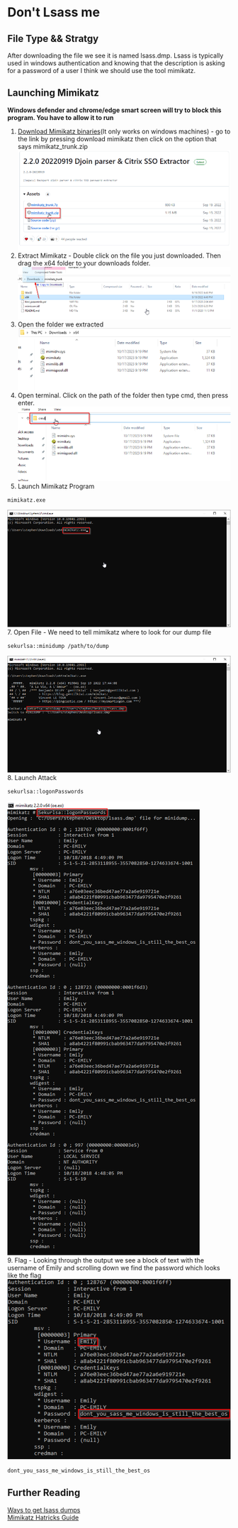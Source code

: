 # Don't Lsass me

## File Type && Stratgy
After downloading the file we see it is named lsass.dmp. Lsass is typically used in windows authentication and knowing that the description is asking for a password of a user I think we should use the tool mimikatz.

## Launching Mimikatz
**Windows defender and chrome/edge smart screen will try to block this program. You have to allow it to run**
1. [Download Mimikatz binaries](https://github.com/gentilkiwi/mimikatz/releases)(It only works on windows machines) - go to the link by pressing download mimikatz then click on the option that says mimikatz_trunk.zip\
![mimidown](Media/MimikatzDownload.png)
2. Extract Mimikatz - Double click on the file you just downloaded. Then drag the x64 folder to your downloads folder.\
![extract](Media/extractmimi.png)
3. Open the folder we extracted\
![folderopen](Media/folderopen.png)
4. Open terminal. Click on the path of the folder then type cmd, then press enter.\
![pathcm](Media/pathcmd.png)
5. Launch Mimikatz Program
```bash
mimikatz.exe
```
![launch](Media/launch2.png)
\
7. Open File - We need to tell mimikatz where to look for our dump file
```bash
sekurlsa::minidump /path/to/dump
```
![mimilock](Media/mimilock.png)
\
8. Launch Attack
```bash
sekurlsa::logonPasswords
```
![logonpass](Media/LongOutput.png) 
\
9. Flag - Looking through the output we see a block of text with the username of Emily and scrolling down we find the password which looks like the flag\
![flag](Media/Flag.png) 
```bash
dont_you_sass_me_windows_is_still_the_best_os
```

## Further Reading
[Ways to get lsass dumps](https://crypt0ace.github.io/posts/Dumping-Lsass/#:~:text=Mimikatz%20is%20a%20very%20popular,extract%20the%20plain%20text%20passwords.) \
[Mimikatz Hatricks Guide](https://book.hacktricks.xyz/windows-hardening/stealing-credentials/credentials-mimikatz)
